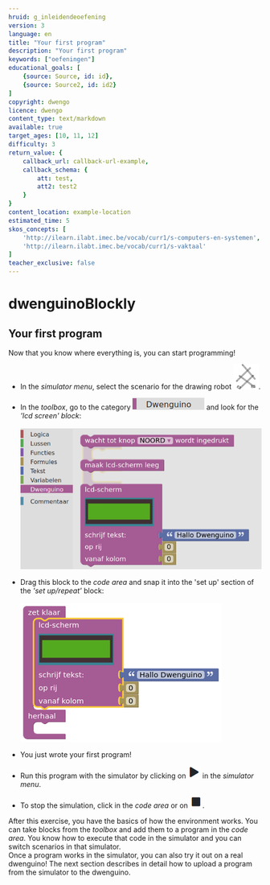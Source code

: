 ```yaml
---
hruid: g_inleidendeoefening
version: 3
language: en
title: "Your first program"
description: "Your first program"
keywords: ["oefeningen"]
educational_goals: [
    {source: Source, id: id}, 
    {source: Source2, id: id2}
]
copyright: dwengo
licence: dwengo
content_type: text/markdown
available: true
target_ages: [10, 11, 12]
difficulty: 3
return_value: {
    callback_url: callback-url-example,
    callback_schema: {
        att: test,
        att2: test2
    }
}
content_location: example-location
estimated_time: 5
skos_concepts: [
    'http://ilearn.ilabt.imec.be/vocab/curr1/s-computers-en-systemen', 
    'http://ilearn.ilabt.imec.be/vocab/curr1/s-vaktaal'
]
teacher_exclusive: false
---
```

# dwenguinoBlockly
## Your first program
Now that you know where everything is, you can start programming!

* In the *simulator menu*, select the scenario for the drawing robot ![alt](embed/scenario_tekenrobot.png "drawing robot scenario").

* In the *toolbox*, go to the category ![alt](embed/cat_dwenguino.png "dwenguino category") and look for the *'lcd screen' block*: <br><br>![alt](embed/inloef1.png "lcd block")

* Drag this block to the *code area* and snap it into the 'set up' section of the *'set up/repeat'* block: <br><br>![alt](embed/inloef2.png "click lcd")

* You just wrote your first program!

* Run this program with the simulator by clicking on ![alt](embed/simmenu_play.png "simulator play") in the *simulator menu*.

* To stop the simulation, click in the *code area* or on ![alt](embed/simmenu_stop.png "simulator stop").

<div class="alert alert-box alert-success">
After this exercise, you have the basics of how the environment works. You can take blocks from the <em>toolbox</em> and add them to a program in the <em>code area</em>. You know how to execute that code in the simulator and you can switch scenarios in that simulator.
</div>

<div class="alert alert-box alert-success">
Once a program works in the simulator, you can also try it out on a real dwenguino! The next section describes in detail how to upload a program from the simulator to the dwenguino.
</div>
